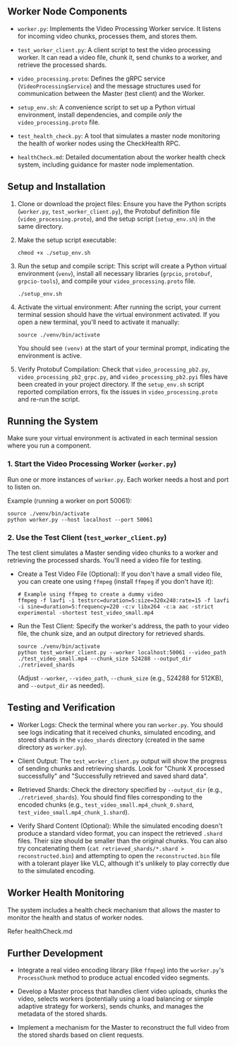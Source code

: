 ## Worker Node Components 

- `worker.py`: Implements the Video Processing Worker service. It listens for incoming video chunks, processes them, and stores them.

- `test_worker_client.py`: A client script to test the video processing worker. It can read a video file, chunk it, send chunks to a worker, and retrieve the processed shards.

- `video_processing.proto`: Defines the gRPC service (`VideoProcessingService`) and the message structures used for communication between the Master (test client) and the Worker.

- `setup_env.sh`: A convenience script to set up a Python virtual environment, install dependencies, and compile _only_ the `video_processing.proto` file.

- `test_health_check.py`: A tool that simulates a master node monitoring the health of worker nodes using the CheckHealth RPC.

- `healthCheck.md`: Detailed documentation about the worker health check system, including guidance for master node implementation.

## Setup and Installation

1.  Clone or download the project files: Ensure you have the Python scripts (`worker.py`, `test_worker_client.py`), the Protobuf definition file (`video_processing.proto`), and the setup script (`setup_env.sh`) in the same directory.

2.  Make the setup script executable:

    ```
    chmod +x ./setup_env.sh

    ```

3.  Run the setup and compile script: This script will create a Python virtual environment (`venv`), install all necessary libraries (`grpcio`, `protobuf`, `grpcio-tools`), and compile your `video_processing.proto` file.

    ```
    ./setup_env.sh

    ```

4.  Activate the virtual environment: After running the script, your current terminal session should have the virtual environment activated. If you open a new terminal, you'll need to activate it manually:

    ```
    source ./venv/bin/activate

    ```

    You should see `(venv)` at the start of your terminal prompt, indicating the environment is active.

5.  Verify Protobuf Compilation: Check that `video_processing_pb2.py`, `video_processing_pb2_grpc.py`, and `video_processing_pb2.pyi` files have been created in your project directory. If the `setup_env.sh` script reported compilation errors, fix the issues in `video_processing.proto` and re-run the script.

## Running the System

Make sure your virtual environment is activated in each terminal session where you run a component.

### 1\. Start the Video Processing Worker (`worker.py`)

Run one or more instances of `worker.py`. Each worker needs a host and port to listen on.

Example (running a worker on port 50061):

```
source ./venv/bin/activate
python worker.py --host localhost --port 50061

```

### 2\. Use the Test Client (`test_worker_client.py`)

The test client simulates a Master sending video chunks to a worker and retrieving the processed shards. You'll need a video file for testing.

- Create a Test Video File (Optional): If you don't have a small video file, you can create one using `ffmpeg` (install `ffmpeg` if you don't have it):

  ```
  # Example using ffmpeg to create a dummy video
  ffmpeg -f lavfi -i testsrc=duration=5:size=320x240:rate=15 -f lavfi -i sine=duration=5:frequency=220 -c:v libx264 -c:a aac -strict experimental -shortest test_video_small.mp4

  ```

- Run the Test Client: Specify the worker's address, the path to your video file, the chunk size, and an output directory for retrieved shards.

  ```
  source ./venv/bin/activate
  python test_worker_client.py --worker localhost:50061 --video_path ./test_video_small.mp4 --chunk_size 524288 --output_dir ./retrieved_shards

  ```

  (Adjust `--worker`, `--video_path`, `--chunk_size` (e.g., 524288 for 512KB), and `--output_dir` as needed).

## Testing and Verification

- Worker Logs: Check the terminal where you ran `worker.py`. You should see logs indicating that it received chunks, simulated encoding, and stored shards in the `video_shards` directory (created in the same directory as `worker.py`).

- Client Output: The `test_worker_client.py` output will show the progress of sending chunks and retrieving shards. Look for "Chunk X processed successfully" and "Successfully retrieved and saved shard data".

- Retrieved Shards: Check the directory specified by `--output_dir` (e.g., `./retrieved_shards`). You should find files corresponding to the encoded chunks (e.g., `test_video_small.mp4_chunk_0.shard`, `test_video_small.mp4_chunk_1.shard`).

- Verify Shard Content (Optional): While the simulated encoding doesn't produce a standard video format, you can inspect the retrieved `.shard` files. Their size should be smaller than the original chunks. You can also try concatenating them (`cat retrieved_shards/*.shard > reconstructed.bin`) and attempting to open the `reconstructed.bin` file with a tolerant player like VLC, although it's unlikely to play correctly due to the simulated encoding.

## Worker Health Monitoring

The system includes a health check mechanism that allows the master to monitor the health and status of worker nodes.

Refer healthCheck.md 

## Further Development

- Integrate a real video encoding library (like `ffmpeg`) into the `worker.py`'s `ProcessChunk` method to produce actual encoded video segments.

- Develop a Master process that handles client video uploads, chunks the video, selects workers (potentially using a load balancing or simple adaptive strategy for workers), sends chunks, and manages the metadata of the stored shards.

- Implement a mechanism for the Master to reconstruct the full video from the stored shards based on client requests.